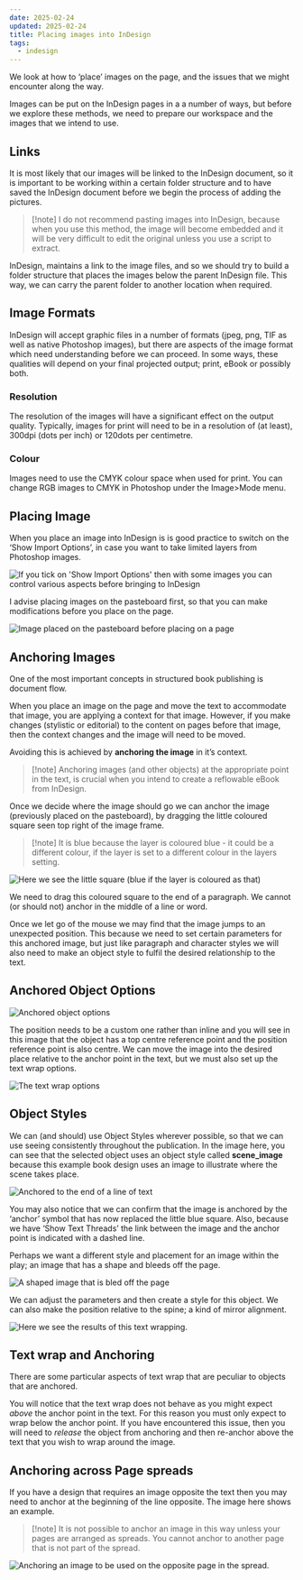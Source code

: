 ```yaml
---
date: 2025-02-24
updated: 2025-02-24
title: Placing images into InDesign
tags:
  - indesign
---
```


We look at how to ‘place’ images on the page, and the issues that we might encounter along the way.

Images can be put on the InDesign pages in a a number of ways, but before we explore these methods, we need to prepare our workspace and the images that we intend to use.

## Links

It is most likely that our images will be linked to the InDesign document, so it is important to be working within a certain folder structure and to have saved the InDesign document before we begin the process of adding the pictures.

> [!note]  I do not recommend pasting images into InDesign, because when you use this method, the image will become embedded and it will be very difficult to edit the original unless you use a script to extract.

InDesign, maintains a link to the image files, and so we should try to build a folder structure that places the images below the parent InDesign file. This way, we can carry the parent folder to another location when required.

## Image Formats

InDesign will accept graphic files in a number of formats (jpeg, png, TIF as well as native Photoshop images), but there are aspects of the image format which need understanding before we can proceed. In some ways, these qualities will depend on your final projected output; print, eBook or possibly both.

### Resolution
The resolution of the images will have a significant effect on the output quality. Typically, images for print will need to be in a resolution of (at least), 300dpi (dots per inch) or 120dots per centimetre.

### Colour
Images need to use the CMYK colour space when used for print. You can change RGB images to CMYK in Photoshop under the Image>Mode menu.

## Placing Image

When you place an image into InDesign is is good practice to switch on the ‘Show Import Options’, in case you want to take limited layers from Photoshop images.

![If you tick on 'Show Import Options' then with some images you can control various aspects before bringing to InDesign](../media/anchor_wrap/image1.png)

I advise placing images on the pasteboard first, so that you can make modifications before you place on the page.

![Image placed on the pasteboard before placing on a page](../media/anchor_wrap/image2.png)

## Anchoring Images

One of the most important concepts in structured book publishing is document flow.

When you place an image on the page and move the text to accommodate that image, you are applying a context for that image. However, if you make changes (stylistic or editorial) to the content on pages before that image, then the context changes and the image will need to be moved.

Avoiding this is achieved by **anchoring the image** in it’s context.

> [!note]  Anchoring images (and other objects) at the appropriate point in the text, is crucial when you intend to create a reflowable eBook from InDesign.

Once we decide where the image should go we can anchor the image (previously placed on the pasteboard), by dragging the little coloured square seen top right of the image frame.

> [!note]  It is blue because the layer is coloured blue - it could be a different colour, if the layer is set to a different colour in the layers setting.

![Here we see the little square (blue if the layer is coloured as that)](../media/anchor_wrap/image3.png)

We need to drag this coloured square to the end of a paragraph. We cannot (or should not) anchor in the middle of a line or word.

Once we let go of the mouse we may find that the image jumps to an unexpected position. This because we need to set certain parameters for this anchored image, but just like paragraph and character styles we will also need to make an object style to fulfil the desired relationship to the text.

## Anchored Object Options

![Anchored object options](../media/anchor_wrap/image4.png)

The position needs to be a custom one rather than inline and you will see in this image that the object has a top centre reference point and the position reference point is also centre. We can move the image into the desired place relative to the anchor point in the text, but we must also set up the text wrap options.

![The text wrap options](../media/anchor_wrap/image5.png)

## Object Styles

We can (and should) use Object Styles wherever possible, so that we can use seeing consistently throughout the publication. In the image here, you can see that the selected object uses an object style called **scene_image** because this example book design uses an image to illustrate where the scene takes place.

![Anchored to the end of a line of text](../media/anchor_wrap/image6.png)

You may also notice that we can confirm that the image is anchored by the ‘anchor’ symbol that has now replaced the little blue square. Also, because we have ‘Show Text Threads’ the link between the image and the anchor point is indicated with a dashed line.

Perhaps we want a different style and placement for an image within the play; an image that has a shape and bleeds off the page.

![A shaped image that is bled off the page](../media/anchor_wrap/image7.png)

We can adjust the parameters and then create a style for this object. We can also make the position relative to the spine; a kind of mirror alignment.

![Here we see the results of this text wrapping. ](../media/anchor_wrap/image8.png)

## Text wrap and Anchoring

There are some particular aspects of text wrap that are peculiar to objects that are anchored.

You will notice that the text wrap does not behave as you might expect *above* the anchor point in the text. For this reason you must only expect to wrap below the anchor point. If you have encountered this issue, then you will need to *release* the object from anchoring and then re-anchor above the text that you wish to wrap around the image.

## Anchoring across Page spreads

If you have a design that requires an image opposite the text then you may need to anchor at the beginning of the line opposite. The image here shows an example.

> [!note]  It is not possible to anchor an image in this way unless your pages are arranged as spreads. You cannot anchor to another page that is not part of the spread.

![Anchoring an image to be used on the opposite page in the spread.](../media/anchor_wrap/anchoropposite.png)